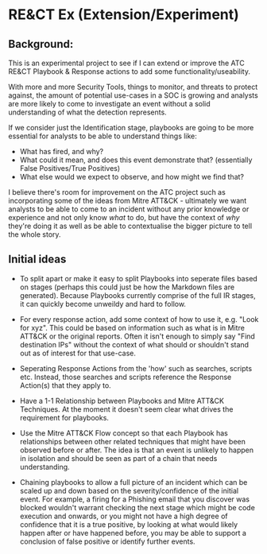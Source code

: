 # RE&CT Ex (Extension/Experiment)

## Background:

This is an experimental project to see if I can extend or improve the ATC RE&CT Playbook & Response actions to add some functionality/useability.


With more and more Security Tools, things to monitor, and threats to protect against, the amount of potential use-cases in a SOC is growing and analysts are more likely to come to investigate an event without a solid understanding of what the detection represents.

If we consider just the Identification stage, playbooks are going to be more essential for analysts to be able to understand things like:

- What has fired, and why? 
- What could it mean, and does this event demonstrate that? (essentially False Positives/True Positives)
- What else would we expect to observe, and how might we find that?

I believe there's room for improvement on the ATC project such as incorporating some of the ideas from Mitre ATT&CK - ultimately we want analysts to be able to come to an incident without any prior knowledge or experience and not only know *what* to do, but have the context of *why* they're doing it as well as be able to contextualise the bigger picture to tell the whole story.


## Initial ideas


- To split apart or make it easy to split Playbooks into seperate files based on stages (perhaps this could just be how the Markdown files are generated). Because Playbooks currently comprise of the full IR stages, it can quickly become unweildy and hard to follow.

- For every response action, add some context of how to use it, e.g. "Look for xyz". This could be based on information such as what is in Mitre ATT&CK or the original reports. Often it isn't enough to simply say "Find destination IPs" without the context of what should or shouldn't stand out as of interest for that use-case.

- Seperating Response Actions from the 'how' such as searches, scripts etc. Instead, those searches and scripts reference the Response Action(s) that they apply to.

- Have a 1-1 Relationship between Playbooks and Mitre ATT&CK Techniques. At the moment it doesn't seem clear what drives the requirement for playbooks.

- Use the Mitre ATT&CK Flow concept so that each Playbook has relationships between other related techniques that might have been observed before or after. The idea is that an event is unlikely to happen in isolation and should be seen as part of a chain that needs understanding. 

- Chaining playbooks to allow a full picture of an incident which can be scaled up and down based on the severity/confidence of the initial event. 
For example, a firing for a Phishing email that you discover was blocked wouldn't warrant checking the next stage which might be code execution and onwards, or you might not have a high degree of confidence that it is a true positive, by looking at what would likely happen after or have happened before, you may be able to support a conclusion of false positive or identify further events.

